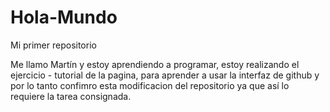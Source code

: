 # Hola-Mundo
Mi primer repositorio

Me llamo Martín y estoy aprendiendo a programar, estoy realizando el ejercicio - tutorial de la pagina, para aprender a usar la interfaz de github
y por lo tanto confimro esta modificacion del repositorio ya que así lo requiere la tarea consignada.


